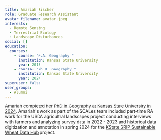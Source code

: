 ```yaml
---
title: Amariah Fischer
role: Graduate Research Assistant
avatar_filename: avatar.jpeg
interests:
  - Remote Sensing
  - Terrestrial Ecology
  - Landscape Disturbances
social: []
education:
  courses:
    - course: "M.A. Geography "
      institution: Kansas State University
      year: 2018
    - course: "Ph.D. Geography "
      institution: Kansas State University
      year: 2024
superuser: false
user_groups:
  - Alumni
---
```

Amariah completed her [PhD in Geography at Kansas State University in 2024](https://krex.k-state.edu/items/0213bb1a-1a61-4fd0-884e-87afc265a5ab). Amariah's work as part of the SCALes team included part-time RA work for the USDA agricultral landscapes project conducting interviews with farmers and analyzing survey data in 2022 - 2023 and historical data digitization and annotation in spring 2024 for the [KState GRIP Sustainable Wheat Data Hub](https://www.k-state.edu/research/faculty/funding/grip/) project.
